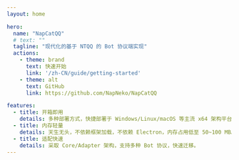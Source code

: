 ```yaml
---
layout: home

hero:
  name: "NapCatQQ"
  # text: ""
  tagline: "现代化的基于 NTQQ 的 Bot 协议端实现"
  actions:
    - theme: brand
      text: 快速开始
      link: '/zh-CN/guide/getting-started'
    - theme: alt
      text: GitHub
      link: https://github.com/NapNeko/NapCatQQ

features:
  - title: 开箱即用
    details: 多种部署方式，快捷部署于 Windows/Linux/macOS 等主流 x64 架构平台。
  - title: 内存轻量
    details: 天生无头，不依赖框架加载，不依赖 Electron，内存占用低至 50~100 MB。
  - title: 适配快速
    details: 采取 Core/Adapter 架构，支持多种 Bot 协议，快速迁移。
---
```


